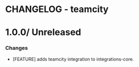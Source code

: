 # CHANGELOG - teamcity

1.0.0/ Unreleased
==================

### Changes

* [FEATURE] adds teamcity integration to integrations-core.

